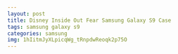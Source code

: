 ```yaml
---
layout: post
title: Disney Inside Out Fear Samsung Galaxy S9 Case
tags: samsung galaxy s9
categories: samsung
img: 1hIitmJyXLpicqWg_tRnpdwReoqk2p75O
---
```


